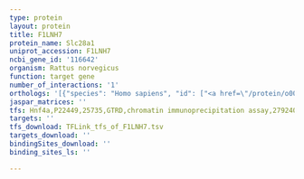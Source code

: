```yaml
---
type: protein
layout: protein
title: F1LNH7
protein_name: Slc28a1
uniprot_accession: F1LNH7
ncbi_gene_id: '116642'
organism: Rattus norvegicus
function: target gene
number_of_interactions: '1'
orthologs: '[{"species": "Homo sapiens", "id": ["<a href=\"/protein/o00337\">O00337</a>"]}, {"species": "Danio rerio", "id": ["F1R1H1"]}, {"species": "Mus musculus", "id": ["<a href=\"/protein/e9pxx9\">E9PXX9</a>"]}, {"species": "Caenorhabditis elegans", "id": ["G5EE77"]}, {"species": "Drosophila melanogaster", "id": ["<a href=\"/protein/q7k4a1\">Q7K4A1</a>"]}]'
jaspar_matrices: ''
tfs: Hnf4a,P22449,25735,GTRD,chromatin immunoprecipitation assay,27924024%5Buid%5D,No
targets: ''
tfs_download: TFLink_tfs_of_F1LNH7.tsv
targets_download: ''
bindingSites_download: ''
binding_sites_ls: ''

---
```

